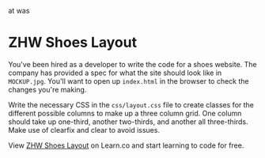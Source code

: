 at was 

# ZHW Shoes Layout

You've been hired as a developer to write the code for a shoes website. The company has provided a spec for what the site should look like in `MOCKUP.jpg`. You'll want to open up `index.html` in the browser to check the changes you're making.

Write the necessary CSS in the `css/layout.css` file to create classes for the different possible columns to make up a three column grid. One column should take up one-third, another two-thirds, and another all three-thirds. Make use of clearfix and clear to avoid issues.


<p data-visibility='hidden'>View <a href='https://learn.co/lessons/hs-zhw-shoes-layout' title='ZHW Shoes Layout'>ZHW Shoes Layout</a> on Learn.co and start learning to code for free.</p>
